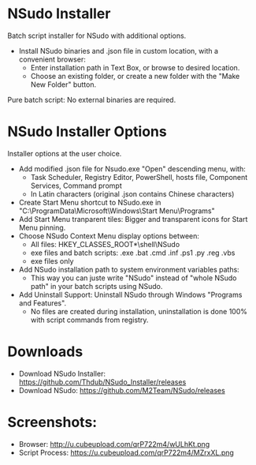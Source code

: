# NSudo Installer
Batch script installer for NSudo with additional options.
- Install NSudo binaries and .json file in custom location, with a convenient browser:
  - Enter installation path in Text Box, or browse to desired location.
  - Choose an existing folder, or create a new folder with the "Make New Folder" button.

Pure batch script: No external binaries are required.

# NSudo Installer Options
Installer options at the user choice.
- Add modified .json file for Nsudo.exe "Open" descending menu, with:
  - Task Scheduler, Registry Editor, PowerShell, hosts file, Component Services, Command prompt
  - In Latin characters (original .json contains Chinese characters)
- Create Start Menu shortcut to NSudo.exe in "C:\ProgramData\Microsoft\Windows\Start Menu\Programs\"
- Add Start Menu tranparent tiles: Bigger and transparent icons for Start Menu pinning.
- Choose NSudo Context Menu display options between:
  - All files: HKEY_CLASSES_ROOT\*\shell\NSudo
  - exe files and batch scripts: .exe  .bat  .cmd  .inf  .ps1  .py  .reg  .vbs
  - exe files only
- Add NSudo installation path to system environment variables paths:
  - This way you can juste write "NSudo" instead of "whole NSudo path" in your batch scripts using NSudo. 
- Add Uninstall Support: Uninstall NSudo through Windows "Programs and Features".
  - No files are created during installation, uninstallation is done 100% with script commands from registry.

# Downloads
- Download NSudo Installer: https://github.com/Thdub/NSudo_Installer/releases
- Download NSudo: https://github.com/M2Team/NSudo/releases

# Screenshots:
- Browser: http://u.cubeupload.com/qrP722m4/wULhKt.png
- Script Process: https://u.cubeupload.com/qrP722m4/MZrxXL.png
